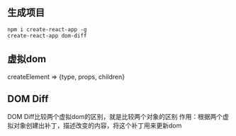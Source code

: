 ## 生成项目
```
npm i create-react-app -g
create-react-app dom-diff
```

## 虚拟dom
createElement => {type, props, children}

## DOM Diff
DOM Diff比较两个虚拟dom的区别，就是比较两个对象的区别
作用：根据两个虚拟对象创建出补丁，描述改变的内容，将这个补丁用来更新dom
